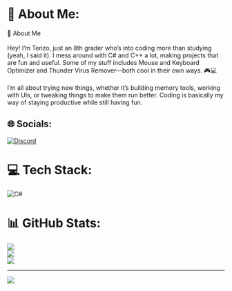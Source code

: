 # 💫 About Me:
👋 About Me<br><br>Hey! I’m Tenzo, just an 8th grader who’s into coding more than studying (yeah, I said it). I mess around with C# and C++ a lot, making projects that are fun and useful. Some of my stuff includes Mouse and Keyboard Optimizer and Thunder Virus Remover—both cool in their own ways. 🎮💻<br><br>I’m all about trying new things, whether it’s building memory tools, working with UIs, or tweaking things to make them run better. Coding is basically my way of staying productive while still having fun.<br>


## 🌐 Socials:
[![Discord](https://img.shields.io/badge/Discord-%237289DA.svg?logo=discord&logoColor=white)](https://discord.gg/discord.com/users/943860027393982555) 

# 💻 Tech Stack:
![C#](https://img.shields.io/badge/c%23-%23239120.svg?style=for-the-badge&logo=csharp&logoColor=white)
# 📊 GitHub Stats:
![](https://github-readme-stats.vercel.app/api?username=RealTenzo&theme=dark&hide_border=false&include_all_commits=false&count_private=false)<br/>
![](https://github-readme-streak-stats.herokuapp.com/?user=RealTenzo&theme=dark&hide_border=false)<br/>
![](https://github-readme-stats.vercel.app/api/top-langs/?username=RealTenzo&theme=dark&hide_border=false&include_all_commits=false&count_private=false&layout=compact)

---
[![](https://visitcount.itsvg.in/api?id=RealTenzo&icon=0&color=0)](https://visitcount.itsvg.in)

<!-- Proudly created with GPRM ( https://gprm.itsvg.in ) -->
